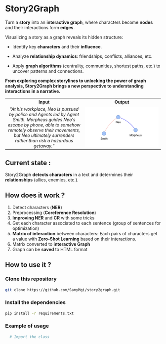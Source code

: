 # Story2Graph

Turn a **story** into an **interactive graph**, where characters become **nodes** and their interactions form **edges**.

Visualizing a story as a graph reveals its hidden structure:

* Identify key **characters** and their **influence**.

* Analyze **relationship dynamics**: friendships, conflicts, alliances, etc.

* Apply **graph algorithms** (centrality, communities, shortest paths, etc.) to uncover patterns and connections.

**From exploring complex storylines to unlocking the power of graph analysis, Story2Graph brings a new perspective to
understanding interactions in a narrative.**


<table align="center">
  <tr>
    <th style="text-align:center;"><strong>Input</strong></th>
    <th style="text-align:center;"><strong>Output</strong></th>
  </tr>
  <tr>
    <td style="text-align:center; width:50%;">
      <em>"At his workplace, Neo is pursued by police and Agents led by Agent Smith. Morpheus guides Neo's escape by phone, able to somehow remotely observe their movements, but Neo ultimately surrenders rather than risk a hazardous getaway."</em>
    </td>
    <td style="text-align:center; width:50%;">
      <img src="img/matrix_sample.png" width="400">
    </td>
  </tr>
</table>


## Current state :

Story2Graph **detects characters** in a text and determines their **relationships** (allies, enemies, etc.).

## How does it work ?

1. Detect characters (**NER**)
2. Preprocessing (**Coreference Resolution**)
3. **Improving NER** and **CR** with some tricks
4. Get each character associated to each sentence (group of sentences for optimization)
5. **Matrix of interaction** between characters: Each pairs of characters get a value with **Zero-Shot Learning** based
   on their interactions.
6. Matrix converted to **interactive Graph**
7. Graph can be **saved** to HTML format

## How to use it ?

### Clone this repository

```bash
git clone https://github.com/SamyMgi/story2graph.git
```

### Install the dependencies

```bash
pip install -r requirements.txt
```

### Example of usage

```python
  # Import the class
```